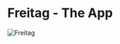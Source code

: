 # Freitag - The App
![Freitag](https://github.com/SI-Classroom-Batch-012/3-3-5-fragments-und-navigation-DominikSyntax/assets/144677824/4cf731f9-d879-4b78-bbf6-d1883b3508ed)
